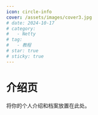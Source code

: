 ```yaml
---
icon: circle-info
cover: /assets/images/cover3.jpg
# date: 2024-10-17
# category:
#   - Netty
# tag:
#   - 教程
# star: true
# sticky: true
---
```


# 介绍页

将你的个人介绍和档案放置在此处。